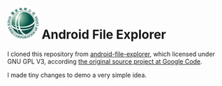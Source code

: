 ![Logo](res/drawable-hdpi/icon.png) Android File Explorer
=====================

I cloned this repository from [android-file-explorer](https://github.com/ameyms/android-file-explorer), which licensed under GNU GPL V3, according [the original source project at Google Code](https://code.google.com/p/android-file-explorer/).

I made tiny changes to demo a very simple idea.